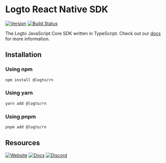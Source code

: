 # Logto React Native SDK

[![Version](https://img.shields.io/npm/v/@logto/rn)](https://www.npmjs.com/package/@logto/rn)
[![Build Status](https://github.com/logto-io/react-native/actions/workflows/main.yml/badge.svg)](https://github.com/logto-io/react-native/actions/workflows/main.yml)

The Logto JavaScript Core SDK written in TypeScript. Check out our [docs](https://docs.logto.io/sdk/react-native/) for more information.

## Installation

### Using npm

```bash
npm install @logto/rn
```

### Using yarn

```bash
yarn add @logto/rn
```

### Using pnpm

```bash
pnpm add @logto/rn
```

## Resources

[![Website](https://img.shields.io/badge/website-logto.io-8262F8.svg)](https://logto.io/)
[![Docs](https://img.shields.io/badge/docs-logto.io-green.svg)](https://docs.logto.io/)
[![Discord](https://img.shields.io/discord/965845662535147551?logo=discord&logoColor=ffffff&color=7389D8&cacheSeconds=600)](https://discord.gg/UEPaF3j5e6)

